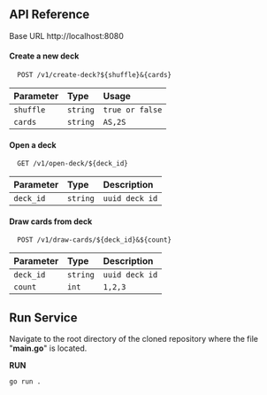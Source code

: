 
## API Reference
Base URL http://localhost:8080
#### Create a new deck

```http
  POST /v1/create-deck?${shuffle}&{cards}
```

| Parameter | Type     | Usage                |
| :-------- | :------- | :------------------------- |
| `shuffle` | `string` | `true or false` |
| `cards` | `string` | `AS,2S` |

#### Open a deck

```http
  GET /v1/open-deck/${deck_id}
```

| Parameter | Type     | Description                       |
| :-------- | :------- | :-------------------------------- |
| `deck_id`      | `string` | `uuid deck id` |

#### Draw cards from deck
```http
  POST /v1/draw-cards/${deck_id}&${count}
```

| Parameter | Type     | Description                       |
| :-------- | :------- | :-------------------------------- |
| `deck_id`      | `string` | `uuid deck id` |
  `count`      | `int` | `1,2,3` |



## Run Service

Navigate to the root directory of the cloned repository where the file "**main.go**" is located.

**RUN** 
    
    
    go run .


